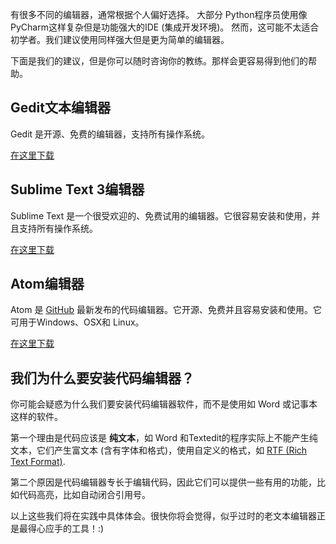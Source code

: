 有很多不同的编辑器，通常根据个人偏好选择。 大部分 Python程序员使用像 PyCharm这样复杂但是功能强大的IDE (集成开发环境)。 然而，这可能不太适合初学者。我们建议使用同样强大但是更为简单的编辑器。

下面是我们的建议，但是你可以随时咨询你的教练。那样会更容易得到他们的帮助。

## Gedit文本编辑器

Gedit 是开源、免费的编辑器，支持所有操作系统。

[在这里下载](https://wiki.gnome.org/Apps/Gedit#Download)

## Sublime Text 3编辑器

Sublime Text 是一个很受欢迎的、免费试用的编辑器。它很容易安装和使用，并且支持所有操作系统。

[在这里下载](https://www.sublimetext.com/3)

## Atom编辑器

Atom 是 [GitHub](https://github.com/) 最新发布的代码编辑器。它开源、免费并且容易安装和使用。它可用于Windows、OSX和 Linux。

[在这里下载](https://atom.io/)

## 我们为什么要安装代码编辑器？

你可能会疑惑为什么我们要安装代码编辑器软件，而不是使用如 Word 或记事本这样的软件。

第一个理由是代码应该是 **纯文本**，如 Word 和Textedit的程序实际上不能产生纯文本，它们产生富文本 (含有字体和格式)，使用自定义的格式，如 [RTF (Rich Text Format)](https://en.wikipedia.org/wiki/Rich_Text_Format).

第二个原因是代码编辑器专长于编辑代码，因此它们可以提供一些有用的功能，比如代码高亮，比如自动闭合引用号。

以上这些我们将在实践中具体体会。很快你将会觉得，似乎过时的老文本编辑器正是最得心应手的工具！:)